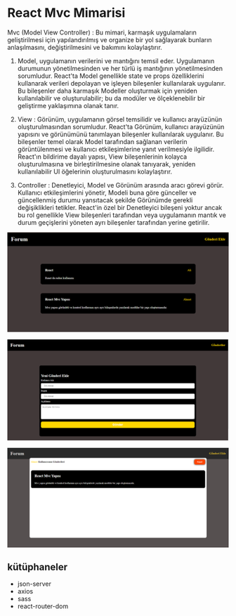 # React Mvc Mimarisi
Mvc (Model View Controller) : Bu mimari, karmaşık uygulamaların geliştirilmesi için yapılandırılmış ve organize bir yol sağlayarak bunların anlaşılmasını, değiştirilmesini ve bakımını kolaylaştırır.

1. Model, uygulamanın verilerini ve mantığını temsil eder. Uygulamanın durumunun yönetilmesinden ve her türlü iş mantığının yönetilmesinden sorumludur. React'ta Model genellikle state ve props özelliklerini kullanarak verileri depolayan ve işleyen bileşenler kullanılarak uygulanır. Bu bileşenler daha karmaşık Modeller oluşturmak için yeniden kullanılabilir ve oluşturulabilir; bu da modüler ve ölçeklenebilir bir geliştirme yaklaşımına olanak tanır.

2. View : Görünüm, uygulamanın görsel temsilidir ve kullanıcı arayüzünün oluşturulmasından sorumludur. React'ta Görünüm, kullanıcı arayüzünün yapısını ve görünümünü tanımlayan bileşenler kullanılarak uygulanır. Bu bileşenler temel olarak Model tarafından sağlanan verilerin görüntülenmesi ve kullanıcı etkileşimlerine yanıt verilmesiyle ilgilidir. React'ın bildirime dayalı yapısı, View bileşenlerinin kolayca oluşturulmasına ve birleştirilmesine olanak tanıyarak, yeniden kullanılabilir UI öğelerinin oluşturulmasını kolaylaştırır. 
3. Controller : Denetleyici, Model ve Görünüm arasında aracı görevi görür. Kullanıcı etkileşimlerini yönetir, Modeli buna göre günceller ve güncellenmiş durumu yansıtacak şekilde Görünümde gerekli değişiklikleri tetikler. React'in özel bir Denetleyici bileşeni yoktur ancak bu rol genellikle View bileşenleri tarafından veya uygulamanın mantık ve durum geçişlerini yöneten ayrı bileşenler tarafından yerine getirilir.

![](ekran1.png)


![](ekran2.png)


![](ekran3.png)

## kütüphaneler

 - json-server
 - axios
 - sass
 - react-router-dom